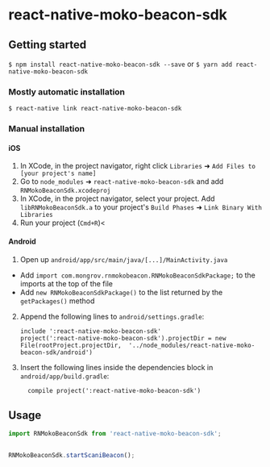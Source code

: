 
# react-native-moko-beacon-sdk

## Getting started

`$ npm install react-native-moko-beacon-sdk --save` or `$ yarn add react-native-moko-beacon-sdk`

### Mostly automatic installation

`$ react-native link react-native-moko-beacon-sdk`

### Manual installation


#### iOS

1. In XCode, in the project navigator, right click `Libraries` ➜ `Add Files to [your project's name]`
2. Go to `node_modules` ➜ `react-native-moko-beacon-sdk` and add `RNMokoBeaconSdk.xcodeproj`
3. In XCode, in the project navigator, select your project. Add `libRNMokoBeaconSdk.a` to your project's `Build Phases` ➜ `Link Binary With Libraries`
4. Run your project (`Cmd+R`)<

#### Android

1. Open up `android/app/src/main/java/[...]/MainActivity.java`
  - Add `import com.mongrov.rnmokobeacon.RNMokoBeaconSdkPackage;` to the imports at the top of the file
  - Add `new RNMokoBeaconSdkPackage()` to the list returned by the `getPackages()` method
2. Append the following lines to `android/settings.gradle`:
  	```
  	include ':react-native-moko-beacon-sdk'
  	project(':react-native-moko-beacon-sdk').projectDir = new File(rootProject.projectDir, 	'../node_modules/react-native-moko-beacon-sdk/android')
  	```
3. Insert the following lines inside the dependencies block in `android/app/build.gradle`:
  	```
      compile project(':react-native-moko-beacon-sdk')
  	```


## Usage
```javascript
import RNMokoBeaconSdk from 'react-native-moko-beacon-sdk';


RNMokoBeaconSdk.startScaniBeacon();
```
  
